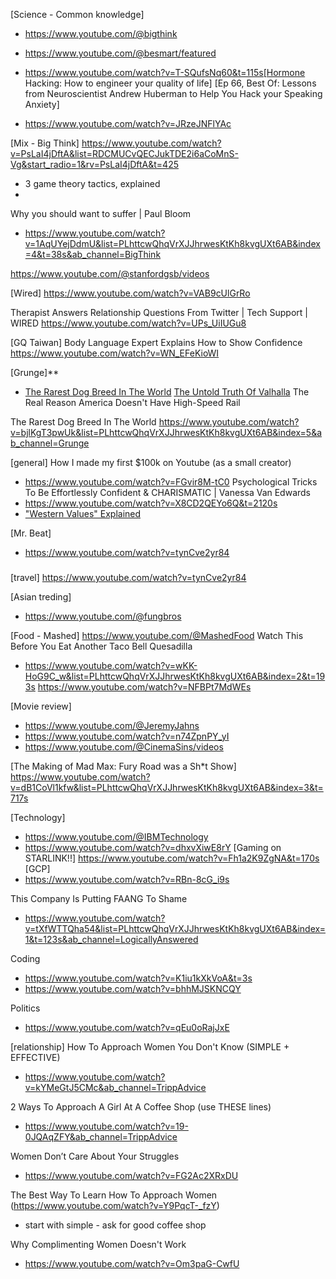 [Science - Common knowledge]
* https://www.youtube.com/@bigthink

* https://www.youtube.com/@besmart/featured
* https://www.youtube.com/watch?v=T-SQufsNq60&t=115s[Hormone Hacking: How to engineer your quality of life]
[Ep 66, Best Of: Lessons from Neuroscientist Andrew Huberman to Help You Hack your Speaking Anxiety]
* https://www.youtube.com/watch?v=JRzeJNFlYAc

[Mix - Big Think]
https://www.youtube.com/watch?v=PsLaI4jDftA&list=RDCMUCvQECJukTDE2i6aCoMnS-Vg&start_radio=1&rv=PsLaI4jDftA&t=425
- 3 game theory tactics, explained
- 
Why you should want to suffer | Paul Bloom
- https://www.youtube.com/watch?v=1AqUYejDdmU&list=PLhttcwQhqVrXJJhrwesKtKh8kvgUXt6AB&index=4&t=38s&ab_channel=BigThink

https://www.youtube.com/@stanfordgsb/videos

[Wired]
https://www.youtube.com/watch?v=VAB9cUlGrRo

Therapist Answers Relationship Questions From Twitter | Tech Support | WIRED
https://www.youtube.com/watch?v=UPs_UiIUGu8

[GQ Taiwan]
Body Language Expert Explains How to Show Confidence
https://www.youtube.com/watch?v=WN_EFeKioWI

[Grunge]**
- [The Rarest Dog Breed In The World](https://www.youtube.com/watch?v=bjlKgT3pwUk&list=PLhttcwQhqVrXJJhrwesKtKh8kvgUXt6AB&index=1&t=25s)
[The Untold Truth Of Valhalla](https://www.youtube.com/watch?v=m0W9qM-2whs&list=PLbvw8GqH5MeniwI5huldFI7J8-Hc4s_Z-&index=25)
The Real Reason America Doesn't Have High-Speed Rail

The Rarest Dog Breed In The World
https://www.youtube.com/watch?v=bjlKgT3pwUk&list=PLhttcwQhqVrXJJhrwesKtKh8kvgUXt6AB&index=5&ab_channel=Grunge


[general]
How I made my first $100k on Youtube (as a small creator)
* https://www.youtube.com/watch?v=FGvir8M-tC0
Psychological Tricks To Be Effortlessly Confident & CHARISMATIC | Vanessa Van Edwards
* https://www.youtube.com/watch?v=X8CD2QEYo6Q&t=2120s
* ["Western Values" Explained](https://www.youtube.com/watch?v=7DUT4aCkeRA)

[Mr. Beat]
- https://www.youtube.com/watch?v=tynCve2yr84

###

[travel]
https://www.youtube.com/watch?v=tynCve2yr84

[Asian treding]
- https://www.youtube.com/@fungbros

[Food - Mashed]
https://www.youtube.com/@MashedFood
Watch This Before You Eat Another Taco Bell Quesadilla
- https://www.youtube.com/watch?v=wKK-HoG9C_w&list=PLhttcwQhqVrXJJhrwesKtKh8kvgUXt6AB&index=2&t=193s
https://www.youtube.com/watch?v=NFBPt7MdWEs

[Movie review]
- https://www.youtube.com/@JeremyJahns 
- https://www.youtube.com/watch?v=n74ZpnPY_yI
- https://www.youtube.com/@CinemaSins/videos

[The Making of Mad Max: Fury Road was a Sh*t Show]
https://www.youtube.com/watch?v=dB1CoVl1kfw&list=PLhttcwQhqVrXJJhrwesKtKh8kvgUXt6AB&index=3&t=717s

[Technology]
- https://www.youtube.com/@IBMTechnology
- https://www.youtube.com/watch?v=dhxvXiwE8rY [Gaming on STARLINK!!]
    https://www.youtube.com/watch?v=Fh1a2K9ZgNA&t=170s
[GCP]
- https://www.youtube.com/watch?v=RBn-8cG_i9s 

This Company Is Putting FAANG To Shame
- https://www.youtube.com/watch?v=tXfWTTQha54&list=PLhttcwQhqVrXJJhrwesKtKh8kvgUXt6AB&index=1&t=123s&ab_channel=LogicallyAnswered

Coding
- https://www.youtube.com/watch?v=K1iu1kXkVoA&t=3s
- https://www.youtube.com/watch?v=bhhMJSKNCQY


Politics
- https://www.youtube.com/watch?v=qEu0oRajJxE

[relationship]
How To Approach Women You Don't Know (SIMPLE + EFFECTIVE)
- https://www.youtube.com/watch?v=kYMeGtJ5CMc&ab_channel=TrippAdvice

2 Ways To Approach A Girl At A Coffee Shop (use THESE lines)
- https://www.youtube.com/watch?v=19-0JQAqZFY&ab_channel=TrippAdvice

Women Don’t Care About Your Struggles
- https://www.youtube.com/watch?v=FG2Ac2XRxDU


The Best Way To Learn How To Approach Women
(https://www.youtube.com/watch?v=Y9PqcT-_fzY)
- start with simple - ask for good coffee shop

Why Complimenting Women Doesn't Work
- https://www.youtube.com/watch?v=Om3paG-CwfU
